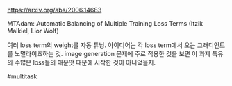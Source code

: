 https://arxiv.org/abs/2006.14683

MTAdam: Automatic Balancing of Multiple Training Loss Terms (Itzik Malkiel, Lior Wolf)

여러 loss term의 weight를 자동 튜닝. 아이디어는 각 loss term에서 오는 그래디언트를 노멀라이즈하는 것. image generation 문제에 주로 적용한 것을 보면 이 과제 특유의 수많은 loss들의 매운맛 때문에 시작한 것이 아니었을지.

#multitask 